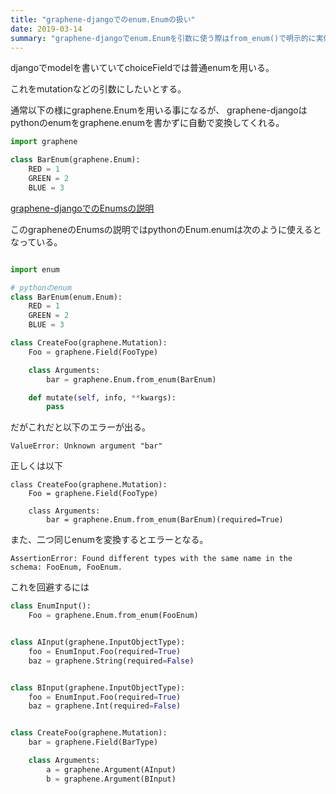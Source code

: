 ```yaml
---
title: "graphene-djangoでのenum.Enumの扱い"
date: 2019-03-14
summary: "graphene-djangoでenum.Enumを引数に使う際はfrom_enum()で明示的に実体化し、同じEnumを複数回変換するとスキーマ重複エラーになるため共通化が必要"
---
```


djangoでmodelを書いていてchoiceFieldでは普通enumを用いる。

これをmutationなどの引数にしたいとする。

通常以下の様にgraphene.Enumを用いる事になるが、
graphene-djangoはpythonのenumをgraphene.enumを書かずに自動で変換してくれる。


```python
import graphene

class BarEnum(graphene.Enum):
    RED = 1
    GREEN = 2
    BLUE = 3

```

[graphene-djangoでのEnumsの説明](https://docs.graphene-python.org/en/latest/types/enums/)

このgrapheneのEnumsの説明ではpythonのEnum.enumは次のように使えるとなっている。

```python:mutation.py

import enum

# pythonのenum
class BarEnum(enum.Enum):
    RED = 1
    GREEN = 2
    BLUE = 3

class CreateFoo(graphene.Mutation):
    Foo = graphene.Field(FooType)

    class Arguments:
        bar = graphene.Enum.from_enum(BarEnum)

    def mutate(self, info, **kwargs):
        pass
```

だがこれだと以下のエラーが出る。

```
ValueError: Unknown argument "bar"
```


正しくは以下

```python:
class CreateFoo(graphene.Mutation):
    Foo = graphene.Field(FooType)

    class Arguments:
        bar = graphene.Enum.from_enum(BarEnum)(required=True)

```


また、二つ同じenumを変換するとエラーとなる。

```
AssertionError: Found different types with the same name in the schema: FooEnum, FooEnum.
```

これを回避するには

```python
class EnumInput():
    Foo = graphene.Enum.from_enum(FooEnum)


class AInput(graphene.InputObjectType):
    foo = EnumInput.Foo(required=True)
    baz = graphene.String(required=False)


class BInput(graphene.InputObjectType):
    foo = EnumInput.Foo(required=True)
    baz = graphene.Int(required=False)


class CreateFoo(graphene.Mutation):
    bar = graphene.Field(BarType)

    class Arguments:
        a = graphene.Argument(AInput)
        b = graphene.Argument(BInput)

```
